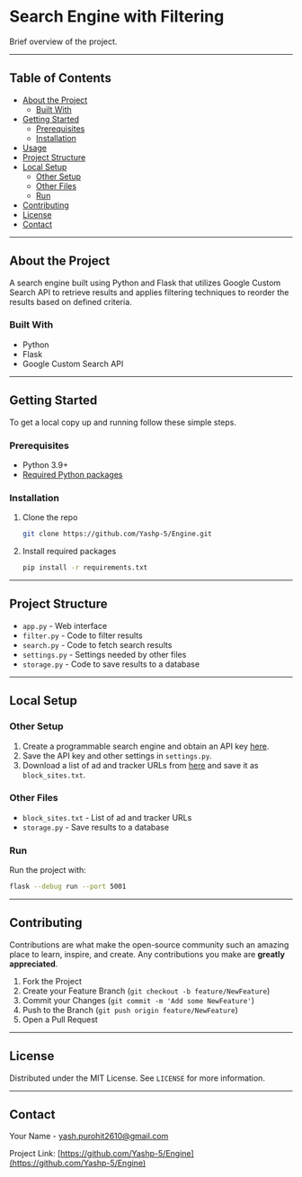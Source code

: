 # Search Engine with Filtering

Brief overview of the project.

---

## Table of Contents

- [About the Project](#about-the-project)
  - [Built With](#built-with)
- [Getting Started](#getting-started)
  - [Prerequisites](#prerequisites)
  - [Installation](#installation)
- [Usage](#usage)
- [Project Structure](#project-structure)
- [Local Setup](#local-setup)
  - [Other Setup](#other-setup)
  - [Other Files](#other-files)
  - [Run](#run)
- [Contributing](#contributing)
- [License](#license)
- [Contact](#contact)

---

## About the Project

A search engine built using Python and Flask that utilizes Google Custom Search API to retrieve results and applies filtering techniques to reorder the results based on defined criteria.

### Built With

- Python
- Flask
- Google Custom Search API

---

## Getting Started

To get a local copy up and running follow these simple steps.

### Prerequisites

- Python 3.9+
- [Required Python packages](requirements.txt)

### Installation

1. Clone the repo
   ```sh
   git clone https://github.com/Yashp-5/Engine.git
   ```
2. Install required packages
   ```sh
   pip install -r requirements.txt
   ```

---



## Project Structure

- `app.py` - Web interface
- `filter.py` - Code to filter results
- `search.py` - Code to fetch search results
- `settings.py` - Settings needed by other files
- `storage.py` - Code to save results to a database

---

## Local Setup

### Other Setup

1. Create a programmable search engine and obtain an API key [here](https://developers.google.com/custom-search/v1/overview).
2. Save the API key and other settings in `settings.py`.
3. Download a list of ad and tracker URLs from [here](blacklist.txt) and save it as `block_sites.txt`.

### Other Files

- `block_sites.txt` - List of ad and tracker URLs
- `storage.py` - Save results to a database

### Run

Run the project with:

```sh
flask --debug run --port 5001
```

---

## Contributing

Contributions are what make the open-source community such an amazing place to learn, inspire, and create. Any contributions you make are **greatly appreciated**.

1. Fork the Project
2. Create your Feature Branch (`git checkout -b feature/NewFeature`)
3. Commit your Changes (`git commit -m 'Add some NewFeature'`)
4. Push to the Branch (`git push origin feature/NewFeature`)
5. Open a Pull Request

---

## License

Distributed under the MIT License. See `LICENSE` for more information.

---

## Contact

Your Name - yash.purohit2610@gmail.com

Project Link: [https://github.com/Yashp-5/Engine](https://github.com/Yashp-5/Engine)



